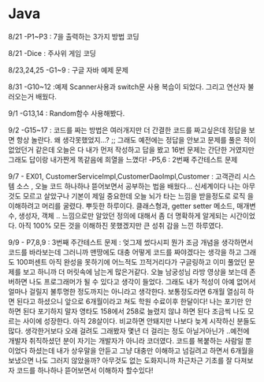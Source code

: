 # Java

8/21 -P1~P3 : 7을 출력하는 3가지 방법 코딩 

8/21 -Dice : 주사위 게임 코딩 

8/23,24,25 -G1~9 : 구글 자바 예제 문제 

8/31 -G10~12 :예제 Scanner사용과 switch문 사용 복습이 되었다. 그리고 연산자 불러오는거 배웠다.

9/1 -G13,14 : Random함수 사용해봤다.

9/2 -G15~17 : 코드를 짜는 방법은 여러개지만 더 간결한 코드를 짜고싶은데 정답을 보면 항상 놀란다. 왜 생각못했었지...? ;;
              그래도 예전에는 정답을 안보고 문제를 풀은 적이 없었던거 같은데 오늘은 다 내가 먼저 작성하고 답을 봤고 16번 문제는 간단한 거였지만 그래도 답이랑 내가짠게 똑같음에 희열을 
              느꼈다!
    -P5,6 : 2번째 주간테스트 문제
    
9/7 - EX01, CustomerServiceImpl,CustomerDaoImpl,Customer : 
      고객관리 시스템 소스 , 오늘 코드 하나하나 뜯어보면서 공부하는 법을 배웠다... 신세계이다 나는 아무것도 모르고 살았구나 기본이 제일 중요한데 오늘 뇌가 타는 느낌을 받을정도로 로직         을 이해하려고 머리를 굴렸다. 뿌듯한 하루이다.
      클래스형과, getter setter 메소드, 매개변수, 생성자, 객체 .. 느낌으로만 알았던 정의에 대해서 좀 더 명확하게 알게되는 시간이었다.  아직 100% 모든 것을 이해하진 못했겠지만 큰 성취       감을 느낀 하루였다.
     
9/9 - P7,8,9 : 3번째 주간테스트 문제 : 엊그제 썼다시피 뭔가 조금 개념을 생각하면서 코드를 바라보는데 그러니까 맨땅에도 대충 어떻게 코드를 짜야겠다는 생각을 하고 그래도 100퍼센트 아직 완성을 못하기에 어느적도 끄적거리다가 구글링하고 이미 풀었던 문제를 보고 하니까 더 머릿속에 남는게 많은거같다. 오늘 남궁성님 라방 영상을 보는데 존버하면 나도 프로그래머가 될 수 있다고 생각이 들었다. 그래도 내가 적성이 아예 없어서 얼마나 걸릴지 불투명한 정도까지는 아니라고 생각한다. 보통정도라면 6개월 열심히 하면 된다고 하셨으니 앞으로 6개월이라고 쳐도 학원 수료이후 한달이다! 나는 포기만 안하면 된다 포기하지 말자 영타도 158에서 258로 늘렸지 않냐 하면 된다 조금씩 나도 모르는 사이에 성장한다. 아직 28살이다. 비교하면 안돼지만 나보다 늦게 시작하신 분들도 많다. 생각한거보다 오래 걸려도 그래봤자 몇년 더 걸리는 정도 아닐거아닌가 ..예전에 개발자 취직하셨던 분이 자기는 개발자가 아니라 코더였다. 코드를 복붙하는 사람일 뿐이었다 하셨는데
내가 상우말을 안듣고 그냥 대충만 이해하고 넘길려고 하면서 6개월을 보냈으면 나도 그러지 않았을까? 아무것도 없는 도화지니까 차근차근 기초를 잘 다져보자 코드를 하나하나 뜯어보면서 이해하자 할수있다!
